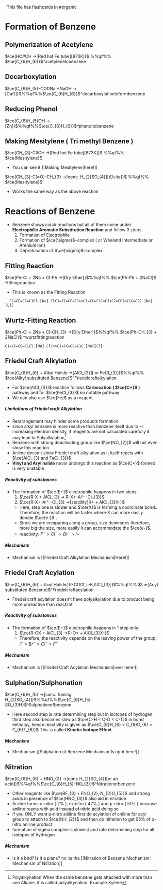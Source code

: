 -This file has flashcards in #organic
# Formation of Benzene

## Polymerization of Acetylene

$\ce{HC#CH ->[Red hot Fe tube][873K]}$ %%qf%% $\ce{C_{6}H_{6}}$^acetylenetobenzene
## Decarboxylation

$\ce{C_{6}H_{5}-COONa +NaOH ->[CaO]}$%%qf%%$\ce{C_{6}H_{6}}$^decarboxylationtoformbenzene

## Reducing Phenol

$\ce{C_{6}H_{5}OH ->[Zn]}$%%qf%%$\ce{C_{6}H_{6}}$^phenoltobenzene

## Making Mesitylene ( Tri methyl Benzene )

$\ce{CH_{3}-C#CH ->[Red hot Fe tube][873K]}$ %%qf%% $\ce{Mesitylene}$

- You can see it [[Making Mesitylene|here!]]

$\ce{CH_{3}-C(=O)-CH_{3} ->[conc. H_{2}SO_{4}][\Delta]}$ %%qf%% $\ce{Mesitylene}$

-  Works the same way as the above reaction
# Reactions of Benzene

- Benzene shows crack reactions but all of them come under **Electrophilic Aromatic Substitution Reaction** and follow 3 steps
	1.  Formation of Electrophile
	2.  Formation of $\ce{\sigma}$-complex ( or Wheland Intermediate or Arenium ion)
	3.  Deprotonation of $\ce{\sigma}$-complex

## Fitting Reaction

$\ce{Ph-Cl + 2Na + Cl-Ph ->[Dry Ether]}$%%qf%% $\ce{Ph-Ph + 2NaCl}$ ^fittingreaction
- This is known as the Fitting Reaction
 ```smiles
   C1=CC=CC=C1Cl.[Na].ClC1=CC=CC=C1>>C1=CC=C(C=C1)C2=CC(=C(C=C2).[Na][Cl]
   ```

## Wurtz-Fitting Reaction

$\ce{Ph-Cl + 2Na + Cl-CH_{3} ->[Dry Ether]}$%%qf%% $\ce{Ph-CH_{3} + 2NaCl}$ ^wurtzfittingreaction

```smiles
C1=CC=CC=C1Cl.[Na].ClC>>C1=CC=CC=C1C.[Na][Cl]
```

## Friedel Craft Alkylation

$\ce{C_{6}H_{6} + Alkyl Halide ->[AlCl_{3}][ or FeCl_{3}]}$%%qf%% $\ce{Alkyl substituted Benzene}$^Friedelcraftalkylation

- For $\ce{AlCl_{3}}$ reaction follows **Carbocation ( $\ce{C+}$ )** pathway and for $\ce{FeCl_{3}}$ no notable pathway
- We can also use $\ce{Fe}$ as a reagent.

##### Limitations of Friedel craft Alkylation

- Rearrangement may hinder some products formation
- since alkyl benzene is more reactive than benzene itself due to +I increasing electron density, if reagents are not calculated carefully it may lead to Polyalkylation[^1]
- Benzene with strong deactivating group like $\ce{NO_{2}}$ will not even show this reaction
- Aniline doesn't show Friedel craft alkylation as it itself reacts with $\ce{AlCl_{3} and FeCl_{3}}$ 
- **Vinyl and Aryl halide** never undergo this reaction as $\ce{C+}$ formed is very unstable

##### Reactivity of substances 
- The formation of $\ce{E+}$ electrophile happens in two steps:
	1. $\ce{R-X + AlCl_{3} -> R-X+-Al^--Cl_{3}}$
	2. $\ce{R-X+-Al^--Cl_{3} ->[stability]R+ + AlCl_{3}X-}$
	- Here, step one is slower and $\ce{X}$ is forming a coordinate bond.. Therefore, the reaction will be faster where X can more easily donate $\ce{e-}$ .
	- Since we are comparing along a group, size dominates therefore, more big the size, more easily it can accommodate the $\ce{e-}$.
	- reactivity: $F^{-}>Cl^{-} > Br^{-} > I-^{}$
##### Mechanism
- Mechanism is [[Friedel Craft Alkylation Mechanism|Here!]]

## Friedel Craft Acylation

$\ce{C_{6}H_{6} + Acyl Halide( R-COCl ) ->[AlCl_{3}]}$%%qf%% $\ce{Acyl substituted Benzene}$^Friedelcraftacylation

- Friedel craft acylation doesn't have polyalkylation due to product being more unreactive than reactant

##### Reactivity of substances
- The formation of $\ce{E+}$ electrophile happens in 1 step only:
	1. $\ce{R-OX + AlCl_{3} ->R-O+ + AlCl_{3}X-}$
	- Therefore, the reactivity depends on the leaving power of the group:
	  $I^- >Br^- >Cl^- >F^-$
##### Mechanism

- Mechanism is [[Friedel Craft Acylation Mechanism|over here!]]
## Sulphation/Sulphonation

$\ce{C_{6}H_{6} ->[conc. fuming H_{2}SO_{4}]}$%%qf%%$\ce{C_{6}H_{5}-SO_{3}H}$^Sulphationofbenzene

- Here second step is rate determining step but in isotopes of hydrogen third step also becomes slow as $\ce{C-H < C-D < C-T}$ in bond enthalpy, hence reactivity is given as $\ce{C_{6}H_{6} > C_{6}D_{6} > C_{6}T_{6}}$ This is called **Kinetic Isotope Effect**
#### Mechanism

- Mechanism [[Sulphation of Benzene Mechanism|Is right here!]]
## Nitration

$\ce{C_{6}H_{6} + HNO_{3} ->[conc.H_{2}SO_{4}][or an acid]}$%%qf%%$\ce{C_{6}H_{5}-NO_{2}}$^Nitrationofbenzene

- Other reagents like $\ce{BF_{3} + FNO_{2}, N_{2}O_{5}}$ and strong acids in presence of $\ce{HNO_{3}}$ also aid in nitration
- Aniline forms o-nitro ( 2% ), m-nitro ( 47% ) and p-nitro ( 51% ) because aniline reacts with acid instead of nitric acid doing so
- If you ONLY want p-nitro aniline first do acylation of aniline for acyl group to attach to $\ce{NH_{2}}$ and then do nitration to get 95% of p-nitro aniline product
- formation of sigma complex is slowest and rate determining step for all isotopes of hydrogen
##### Mechanism

- Is it a bird? Is it a plane? no its the [[Nitration of Benzene Mechanism| Mechanism of Nitration]]

[^1]: Polyalkynation
	When the same benzene gets attached with more than one Alkane, it is called polyalkynation. Example Xylene


